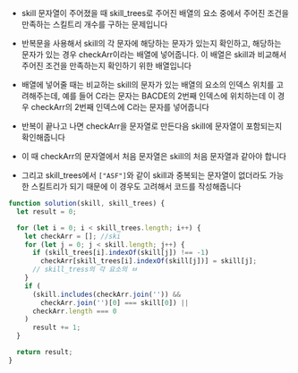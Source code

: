 - skill 문자열이 주어졌을 때 skill_trees로 주어진 배열의 요소 중에서 주어진 조건을 만족하는 스킬트리 개수를 구하는 문제입니다

- 반복문을 사용해서 skill의 각 문자에 해당하는 문자가 있는지 확인하고, 해당하는 문자가 있는 경우 checkArr이라는 배열에 넣어줍니다. 이 배열은 skill과 비교해서 주어진 조건을 만족하는지 확인하기 위한 배열입니다

- 배열에 넣어줄 때는 비교하는 skill의 문자가 있는 배열의 요소의 인덱스 위치를 고려해주는데, 예를 들어 C라는 문자는 BACDE의 2번째 인덱스에 위치하는데 이 경우 checkArr의 2번째 인덱스에 C라는 문자를 넣어줍니다

- 반복이 끝나고 나면 checkArr을 문자열로 만든다음 skill에 문자열이 포함되는지 확인해줍니다

- 이 때 checkArr의 문자열에서 처음 문자열은 skill의 처음 문자열과 같아야 합니다

- 그리고 skill_trees에서 `["ASF"]`와 같이 skill과 중복되는 문자열이 없더라도 가능한 스킬트리가 되기 때문에 이 경우도 고려해서 코드를 작성해줍니다

```javascript
function solution(skill, skill_trees) {
  let result = 0;

  for (let i = 0; i < skill_trees.length; i++) {
    let checkArr = []; //ski
    for (let j = 0; j < skill.length; j++) {
      if (skill_trees[i].indexOf(skill[j]) !== -1)
        checkArr[skill_trees[i].indexOf(skill[j])] = skill[j];
      // skill_tress의 각 요소의 ㅂ
    }
    if (
      (skill.includes(checkArr.join('')) &&
        checkArr.join('')[0] === skill[0]) ||
      checkArr.length === 0
    )
      result += 1;
  }

  return result;
}
```
